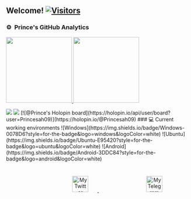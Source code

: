 <h2>Welcome! <a href="https://github.com/Princesah09"> <img src="https://visitor-badge.laobi.icu/badge?page_id=Princesah09" alt="Visitors"></a></h2>

  
### ⚙️ &nbsp;Prince's GitHub Analytics
<p align="left">
<a href="https://github.com/Princesah09">
  <img height="180em" src="https://github-stats-alpha.vercel.app/api?username=Princesah09&cc=000&tc=fff&ic=fff&bc=000&count_private=true&include_all_commits=true" />
</a>
<a href="https://github.com/Princesah09">
  <img height="180em" src="https://github-readme-stats.vercel.app/api/top-langs/?username=Princesah09&theme=vision-friendly-dark&count_private=true&layout=compact&langs_count=8&hide_border=true" />
</a>
</p>

 
  
<!--   ![LeetCode Stats](https://leetcard.jacoblin.cool/JacobLinCool?theme=wtf&font=Cute%20Font&ext=heatmap) -->
 
 <img align="centre" src="https://leetcard.jacoblin.cool/Princesah09?theme=unicorn](https://leetcard.jacoblin.cool/JacobLinCool?theme=wtf&font=Cute%20Font&ext=heatmap) "/>
 
<!--   <img align="center" src="https://leetcard.jacoblin.cool/Princesah9?theme=unicorn](https://leetcard.jacoblin.cool/Princesah09?theme=wtf&font=Cute%20Font&ext=heatmap)"/> -->
 
 
 
 
 <img src="https://github-readme-activity-graph.cyclic.app/graph?username=Princesah09&theme=high-contrast"> 
[![@Prince's Holopin board](https://holopin.io/api/user/board?user=Princesah09)](https://holopin.io/@Princesah09) 
### 💻 Current working environments
![Windows](https://img.shields.io/badge/Windows-0078D6?style=for-the-badge&logo=windows&logoColor=white)
![Ubuntu](https://img.shields.io/badge/Ubuntu-E95420?style=for-the-badge&logo=ubuntu&logoColor=white)
![Android](https://img.shields.io/badge/Android-3DDC84?style=for-the-badge&logo=android&logoColor=white)


<p align = "center">
<a href="https://twitter.com/Princesah009">
  <img alt="My Twitter account" width="44px" style="margin: 25px 25px 130px 130px;" src="https://cdn.jsdelivr.net/npm/simple-icons@v3/icons/twitter.svg" />
</a>
<a href="https://t.me/Princesah009">
  <img alt="My Telegram account" width="44px" style="margin: 25px 25px 130px 130px;" src="https://cdn.jsdelivr.net/npm/simple-icons@v3/icons/telegram.svg" />
</a> 
  
</p>
 
